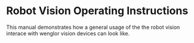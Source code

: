 # Robot Vision Operating Instructions

This manual demonstrates how a general usage of the the robot vision interace with wenglor vision devices can look like.
